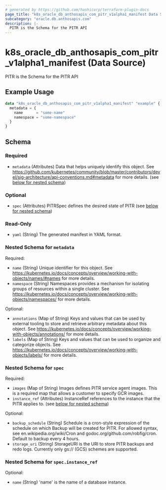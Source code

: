 ```yaml
---
# generated by https://github.com/hashicorp/terraform-plugin-docs
page_title: "k8s_oracle_db_anthosapis_com_pitr_v1alpha1_manifest Data Source - terraform-provider-k8s"
subcategory: "oracle.db.anthosapis.com"
description: |-
  PITR is the Schema for the PITR API
---
```


# k8s_oracle_db_anthosapis_com_pitr_v1alpha1_manifest (Data Source)

PITR is the Schema for the PITR API

## Example Usage

```terraform
data "k8s_oracle_db_anthosapis_com_pitr_v1alpha1_manifest" "example" {
  metadata = {
    name      = "some-name"
    namespace = "some-namespace"
  }
}
```

<!-- schema generated by tfplugindocs -->
## Schema

### Required

- `metadata` (Attributes) Data that helps uniquely identify this object. See https://github.com/kubernetes/community/blob/master/contributors/devel/sig-architecture/api-conventions.md#metadata for more details. (see [below for nested schema](#nestedatt--metadata))

### Optional

- `spec` (Attributes) PITRSpec defines the desired state of PITR (see [below for nested schema](#nestedatt--spec))

### Read-Only

- `yaml` (String) The generated manifest in YAML format.

<a id="nestedatt--metadata"></a>
### Nested Schema for `metadata`

Required:

- `name` (String) Unique identifier for this object. See https://kubernetes.io/docs/concepts/overview/working-with-objects/names/#names for more details.
- `namespace` (String) Namespaces provides a mechanism for isolating groups of resources within a single cluster. See https://kubernetes.io/docs/concepts/overview/working-with-objects/namespaces/ for more details.

Optional:

- `annotations` (Map of String) Keys and values that can be used by external tooling to store and retrieve arbitrary metadata about this object. See https://kubernetes.io/docs/concepts/overview/working-with-objects/annotations/ for more details.
- `labels` (Map of String) Keys and values that can be used to organize and categorize objects. See https://kubernetes.io/docs/concepts/overview/working-with-objects/labels/ for more details.


<a id="nestedatt--spec"></a>
### Nested Schema for `spec`

Required:

- `images` (Map of String) Images defines PITR service agent images. This is a required map that allows a customer to specify GCR images.
- `instance_ref` (Attributes) InstanceRef references to the instance that the PITR applies to. (see [below for nested schema](#nestedatt--spec--instance_ref))

Optional:

- `backup_schedule` (String) Schedule is a cron-style expression of the schedule on which Backup will be created for PITR. For allowed syntax, see en.wikipedia.org/wiki/Cron and godoc.org/github.com/robfig/cron. Default to backup every 4 hours.
- `storage_uri` (String) StorageURI is the URI to store PITR backups and redo logs. Currently only gs:// (GCS) schemes are supported.

<a id="nestedatt--spec--instance_ref"></a>
### Nested Schema for `spec.instance_ref`

Optional:

- `name` (String) 'name' is the name of a database instance.

